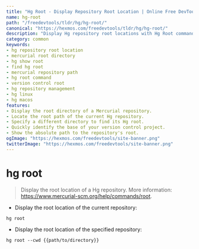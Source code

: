 ```yaml
---
title: "Hg Root - Display Repository Root Location | Online Free DevTools by Hexmos"
name: hg-root
path: "/freedevtools/tldr/hg/hg-root/"
canonical: "https://hexmos.com/freedevtools/tldr/hg/hg-root/"
description: "Display Hg repository root locations with Hg Root command. Locate the root directory of your Mercurial repository easily. Free online tool, no registration required."
category: common
keywords:
- hg repository root location
- mercurial root directory
- hg show root
- find hg root
- mercurial repository path
- hg root command
- version control root
- hg repository management
- hg linux
- hg macos
features:
- Display the root directory of a Mercurial repository.
- Locate the root path of the current Hg repository.
- Specify a different directory to find its Hg root.
- Quickly identify the base of your version control project.
- Show the absolute path to the repository's root.
ogImage: "https://hexmos.com/freedevtools/site-banner.png"
twitterImage: "https://hexmos.com/freedevtools/site-banner.png"
---
```


# hg root

> Display the root location of a Hg repository.
> More information: <https://www.mercurial-scm.org/help/commands/root>.

- Display the root location of the current repository:

`hg root`

- Display the root location of the specified repository:

`hg root --cwd {{path/to/directory}}`
